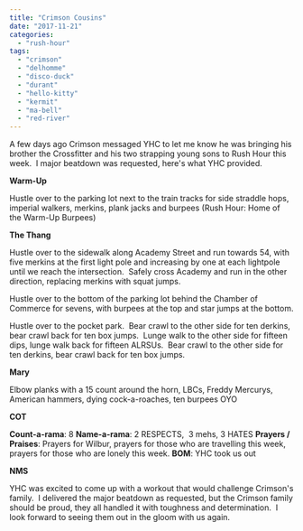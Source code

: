 ```yaml
---
title: "Crimson Cousins"
date: "2017-11-21"
categories: 
  - "rush-hour"
tags: 
  - "crimson"
  - "delhomme"
  - "disco-duck"
  - "durant"
  - "hello-kitty"
  - "kermit"
  - "ma-bell"
  - "red-river"
---
```


A few days ago Crimson messaged YHC to let me know he was bringing his brother the Crossfitter and his two strapping young sons to Rush Hour this week.  I major beatdown was requested, here's what YHC provided.

**Warm-Up**

Hustle over to the parking lot next to the train tracks for side straddle hops, imperial walkers, merkins, plank jacks and burpees (Rush Hour: Home of the Warm-Up Burpees)

**The Thang**

Hustle over to the sidewalk along Academy Street and run towards 54, with five merkins at the first light pole and increasing by one at each lightpole until we reach the intersection.  Safely cross Academy and run in the other direction, replacing merkins with squat jumps.

Hustle over to the bottom of the parking lot behind the Chamber of Commerce for sevens, with burpees at the top and star jumps at the bottom.

Hustle over to the pocket park.  Bear crawl to the other side for ten derkins, bear crawl back for ten box jumps.  Lunge walk to the other side for fifteen dips, lunge walk back for fifteen ALRSUs.  Bear crawl to the other side for ten derkins, bear crawl back for ten box jumps.

**Mary**

Elbow planks with a 15 count around the horn, LBCs, Freddy Mercurys, American hammers, dying cock-a-roaches, ten burpees OYO

**COT**

**Count-a-rama**: 8 **Name-a-rama**: 2 RESPECTS,  3 mehs, 3 HATES **Prayers / Praises**: Prayers for Wilbur, prayers for those who are travelling this week, prayers for those who are lonely this week. **BOM**: YHC took us out

**NMS**

YHC was excited to come up with a workout that would challenge Crimson's family.  I delivered the major beatdown as requested, but the Crimson family should be proud, they all handled it with toughness and determination.  I look forward to seeing them out in the gloom with us again.

